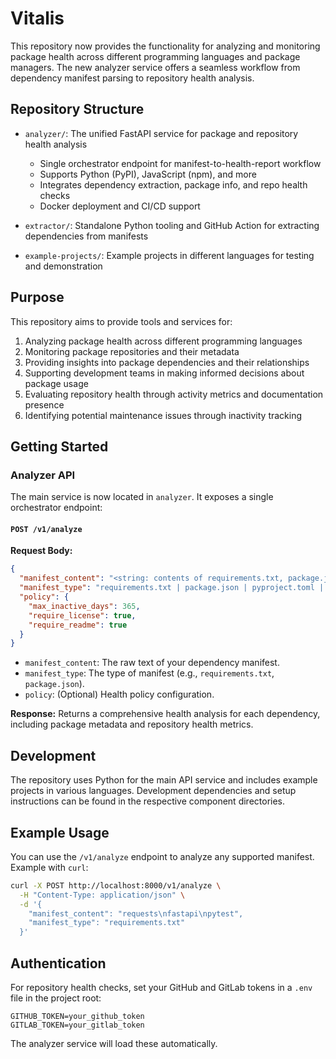 # Vitalis

This repository now provides the functionality for analyzing and monitoring package health across different programming languages and package managers. The new analyzer service offers a seamless workflow from dependency manifest parsing to repository health analysis.

## Repository Structure

- `analyzer/`: The unified FastAPI service for package and repository health analysis
  - Single orchestrator endpoint for manifest-to-health-report workflow
  - Supports Python (PyPI), JavaScript (npm), and more
  - Integrates dependency extraction, package info, and repo health checks
  - Docker deployment and CI/CD support

- `extractor/`: Standalone Python tooling and GitHub Action for extracting dependencies from manifests
- `example-projects/`: Example projects in different languages for testing and demonstration

## Purpose

This repository aims to provide tools and services for:
1. Analyzing package health across different programming languages
2. Monitoring package repositories and their metadata
3. Providing insights into package dependencies and their relationships
4. Supporting development teams in making informed decisions about package usage
5. Evaluating repository health through activity metrics and documentation presence
6. Identifying potential maintenance issues through inactivity tracking

## Getting Started

### Analyzer API

The main service is now located in `analyzer`. It exposes a single orchestrator endpoint:

#### `POST /v1/analyze`

**Request Body:**
```json
{
  "manifest_content": "<string: contents of requirements.txt, package.json, etc.>",
  "manifest_type": "requirements.txt | package.json | pyproject.toml | environment.yml | poetry.lock",
  "policy": {
    "max_inactive_days": 365,
    "require_license": true,
    "require_readme": true
  }
}
```

- `manifest_content`: The raw text of your dependency manifest.
- `manifest_type`: The type of manifest (e.g., `requirements.txt`, `package.json`).
- `policy`: (Optional) Health policy configuration.

**Response:**
Returns a comprehensive health analysis for each dependency, including package metadata and repository health metrics.

## Development

The repository uses Python for the main API service and includes example projects in various languages. Development dependencies and setup instructions can be found in the respective component directories.

## Example Usage

You can use the `/v1/analyze` endpoint to analyze any supported manifest. Example with `curl`:

```bash
curl -X POST http://localhost:8000/v1/analyze \
  -H "Content-Type: application/json" \
  -d '{
    "manifest_content": "requests\nfastapi\npytest",
    "manifest_type": "requirements.txt"
  }'
```

## Authentication

For repository health checks, set your GitHub and GitLab tokens in a `.env` file in the project root:
```
GITHUB_TOKEN=your_github_token
GITLAB_TOKEN=your_gitlab_token
```

The analyzer service will load these automatically.
